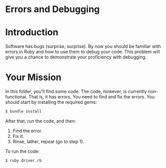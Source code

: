 Errors and Debugging
====================

# Introduction

Software has bugs (surprise, surprise). By now you should be familiar with errors in Ruby and how to use them to debug your code. This problem will give you a chance to demonstrate your proficiency with debugging.

# Your Mission

In this folder, you'll find some code. The code, however, is currently non-functional. That is, it has errors. You need to find and fix the errors. You should start by installing the required gems:

```bash
$ bundle install
```

After that, run the code, and then:

1. Find the error.
2. Fix it.
3. Rinse, lather, repeat (go to step 1).

To run the code:

```bash
$ ruby driver.rb
```

